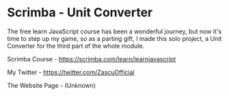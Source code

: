 # Scrimba - Unit Converter

The free learn JavaScript course has been a wonderful journey, but now it's time to step up my game, so as a parting gift, I made this solo project, a Unit Converter for the third part of the whole module.

Scrimba Course - https://scrimba.com/learn/learnjavascript

My Twitter - https://twitter.com/ZascuOfficial

The Website Page - (Unknown)

